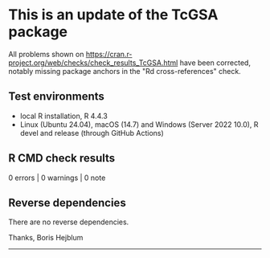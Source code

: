 # This is an update of the TcGSA package  
 All problems shown on <https://cran.r-project.org/web/checks/check_results_TcGSA.html>
 have been corrected, notably missing package anchors in the "Rd cross-references" check.

## Test environments 
 * local R installation, R 4.4.3
 * Linux (Ubuntu 24.04), macOS (14.7) and Windows (Server 2022 10.0), R devel and release (through GitHub Actions)

## R CMD check results  
0 errors | 0 warnings | 0 note

## Reverse dependencies  
There are no reverse dependencies.


Thanks, Boris Hejblum

---
